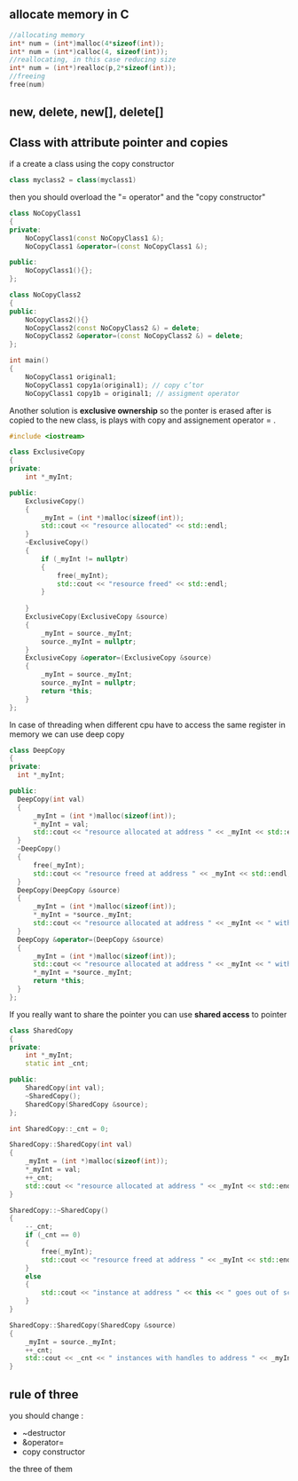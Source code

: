 ## allocate memory in C

```c
//allocating memory
int* num = (int*)malloc(4*sizeof(int));
int* num = (int*)calloc(4, sizeof(int));
//reallocating, in this case reducing size
int* num = (int*)realloc(p,2*sizeof(int));
//freeing
free(num)
```

## new, delete, new[], delete[]

## Class with attribute pointer and copies
if a create a class using the copy constructor 
```c++
class myclass2 = class(myclass1)
```
then you should overload the "= operator" and the "copy constructor"
```c++
class NoCopyClass1
{
private:
    NoCopyClass1(const NoCopyClass1 &);
    NoCopyClass1 &operator=(const NoCopyClass1 &);

public:
    NoCopyClass1(){};
};

class NoCopyClass2
{
public:
    NoCopyClass2(){}
    NoCopyClass2(const NoCopyClass2 &) = delete;
    NoCopyClass2 &operator=(const NoCopyClass2 &) = delete;
};

int main()
{
    NoCopyClass1 original1;
    NoCopyClass1 copy1a(original1); // copy c’tor
    NoCopyClass1 copy1b = original1; // assigment operator
```

Another solution is **exclusive ownership** so the ponter is erased after is copied to the new class, is plays with copy and assignement operator = .

```cpp
#include <iostream>

class ExclusiveCopy
{
private:
    int *_myInt;

public:
    ExclusiveCopy()
    {
        _myInt = (int *)malloc(sizeof(int));
        std::cout << "resource allocated" << std::endl;
    }
    ~ExclusiveCopy()
    {
        if (_myInt != nullptr)
        {
            free(_myInt);
            std::cout << "resource freed" << std::endl;
        }
            
    }
    ExclusiveCopy(ExclusiveCopy &source)
    {
        _myInt = source._myInt;
        source._myInt = nullptr;
    }
    ExclusiveCopy &operator=(ExclusiveCopy &source)
    {
        _myInt = source._myInt;
        source._myInt = nullptr;
        return *this;
    }
};
```

  In case of threading when different cpu have to access the same register in memory we can use deep copy

  ```cpp
  class DeepCopy
{
private:
    int *_myInt;

public:
    DeepCopy(int val)
    {
        _myInt = (int *)malloc(sizeof(int));
        *_myInt = val;
        std::cout << "resource allocated at address " << _myInt << std::endl;
    }
    ~DeepCopy()
    {
        free(_myInt);
        std::cout << "resource freed at address " << _myInt << std::endl;
    }
    DeepCopy(DeepCopy &source)
    {
        _myInt = (int *)malloc(sizeof(int));
        *_myInt = *source._myInt;
        std::cout << "resource allocated at address " << _myInt << " with _myInt = " << *_myInt << std::endl;
    }
    DeepCopy &operator=(DeepCopy &source)
    {
        _myInt = (int *)malloc(sizeof(int));
        std::cout << "resource allocated at address " << _myInt << " with _myInt=" << *_myInt << std::endl;
        *_myInt = *source._myInt;
        return *this;
    }
};
```
If you really want to share the pointer you can use **shared access** to pointer

```cpp
class SharedCopy
{
private:
    int *_myInt;
    static int _cnt;

public:
    SharedCopy(int val);
    ~SharedCopy();
    SharedCopy(SharedCopy &source);
};

int SharedCopy::_cnt = 0;

SharedCopy::SharedCopy(int val)
{
    _myInt = (int *)malloc(sizeof(int));
    *_myInt = val;
    ++_cnt;
    std::cout << "resource allocated at address " << _myInt << std::endl;
}

SharedCopy::~SharedCopy()
{
    --_cnt;
    if (_cnt == 0)
    {
        free(_myInt);
        std::cout << "resource freed at address " << _myInt << std::endl;
    }
    else
    {
        std::cout << "instance at address " << this << " goes out of scope with _cnt = " << _cnt << std::endl;
    }
}

SharedCopy::SharedCopy(SharedCopy &source)
{
    _myInt = source._myInt;
    ++_cnt;
    std::cout << _cnt << " instances with handles to address " << _myInt << " with _myInt = " << *_myInt << std::endl;
}
```

## rule of three

you should change :
- ~destructor
- &operator=
- copy constructor

the three of them